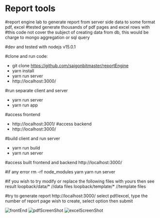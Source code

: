# Report tools
#report engine lab to generate report from server side data to some format pdf, excel 
#tested generate thousands of pdf pages and excel rows with
#this code not cover the subject of creating data from db, this would be charge to mongo aggregation or sql query

#dev and tested with nodejs v15.0.1

#clone and run code: 
- git clone https://github.com/saigonbitmaster/reportEngine
- yarn install 
- yarn run server
- http://localhost:3000/


#run separate client and server 
- yarn run server 
- yarn run app 

#access frontend 
- http://localhost:3001/
#access backend 
- http://localhost:3000/


#build client and run server
- yarn run build
- yarn run server 

#access built frontend and backend 
http://localhost:3000/

#if any error
rm -rf node_modules
yarn 
yarn run server

#if you wish to try modify or replace the following files with yours then see result
loopback/data/* //data files
loopback/template/* //template files

#try to generate report
http://localhost:3000/
select pdf/excel, type the number of report page wish to create, select option then submit

![frontEnd](https://user-images.githubusercontent.com/89018674/132648889-dcb8c279-7470-4aa3-b826-46d0eb8b52ec.jpg)
![pdfScreenShot](https://user-images.githubusercontent.com/89018674/132648941-9313c3c9-ba85-476d-9502-8874a87948bf.jpg)
![excelScreenShot](https://user-images.githubusercontent.com/89018674/132648967-05afaa9c-c162-4fb5-b474-65190c95ae25.jpg)
